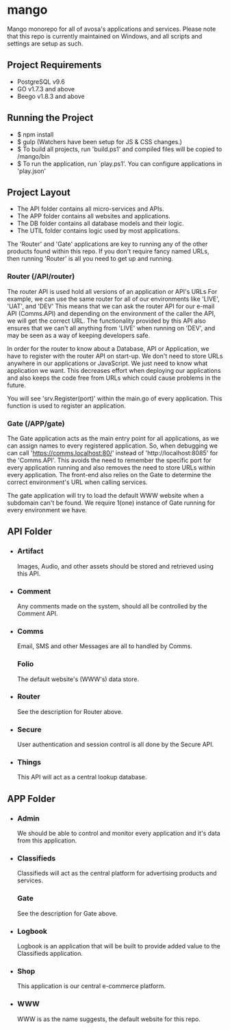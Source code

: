 # mango
Mango monorepo for all of avosa's applications and services.
Please note that this repo is currently maintained on Windows, and all scripts and settings are setup as such.

## Project Requirements
* PostgreSQL v9.6
* GO v1.7.3 and above
* Beego v1.8.3 and above

## Running the Project
* $ npm install
* $ gulp (Watchers have been setup for JS & CSS changes.)
* $ To build all projects, run 'build.ps1' and compiled files will be copied to /mango/bin
* $ To run the application, run `play.ps1'. You can configure applications in 'play.json'

## Project Layout
* The API folder contains all micro-services and APIs.
* The APP folder contains all websites and applications.
* The DB folder contains all database models and their logic.
* The UTIL folder contains logic used by most applications.

The 'Router' and 'Gate' applications are key to running any of the other products found within this repo.
If you don't require fancy named URLs, then running 'Router' is all you need to get up and running.

### Router (/API/router)
The router API is used hold all versions of an application or API's URLs
For example, we can use the same router for all of our environments like 'LIVE', 'UAT', and 'DEV'
This means that we can ask the router API for our e-mail API (Comms.API) and depending on the environment of the caller
the API, we will get the correct URL.
The functionality provided by this API also ensures that we can't all anything from 'LIVE' when running on 'DEV',
and may be seen as a way of keeping developers safe.

In order for the router to know about a Database, API or Application, we have to register with the router API on start-up.
We don't need to store URLs anywhere in our applications or JavaScript.
We just need to know what application we want.
This decreases effort when deploying our applications and also keeps the code free from URLs which could cause problems in the future.

You will see 'srv.Register(port)' within the main.go of every application.
This function is used to register an application.

### Gate (/APP/gate)
The Gate application acts as the main entry point for all applications, as we can assign names to every registered application.
So, when debugging we can call 'https://comms.localhost:80/' instead of 'http://localhost:8085' for the 'Comms.API'.
This avoids the need to remember the specific port for every application running and also removes the need to store URLs within every application.
The front-end also relies on the Gate to determine the correct environment's URL when calling services.

The gate application will try to load the default WWW website when a subdomain can't be found.
We require 1(one) instance of Gate running for every environment we have.

## API Folder
- ### Artifact
  Images, Audio, and other assets should be stored and retrieved using this API.
- ### Comment
  Any comments made on the system, should all be controlled by the Comment API.
- ### Comms
  Email, SMS and other Messages are all to handled by Comms.
  ### Folio
  The default website's (WWW's) data store.
- ### Router
  See the description for Router above.
- ### Secure
  User authentication and session control is all done by the Secure API.
- ### Things
  This API will act as a central lookup database.

## APP Folder
- ### Admin
  We should be able to control and monitor every application and it's data from this application.
- ### Classifieds
  Classifieds will act as the central platform for advertising products and services.
  ### Gate
  See the description for Gate above.
- ### Logbook
  Logbook is an application that will be built to provide added value to the Classifieds application.
- ### Shop
  This application is our central e-commerce platform.
- ### WWW
  WWW is as the name suggests, the default website for this repo.
